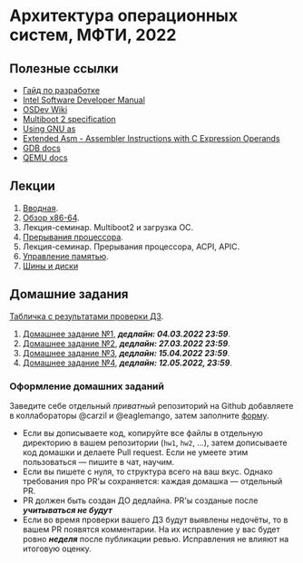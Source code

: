 # Архитектура операционных систем, МФТИ, 2022

## Полезные ссылки
* [Гайд по разработке](GUIDE.md)
* [Intel Software Developer Manual](https://www.intel.com/content/www/us/en/developer/articles/technical/intel-sdm.html)
* [OSDev Wiki](https://wiki.osdev.org/Main_Page)
* [Multiboot 2 specification](https://www.gnu.org/software/grub/manual/multiboot2/multiboot.html)
* [Using GNU as](https://sourceware.org/binutils/docs/as/)
* [Extended Asm - Assembler Instructions with C Expression Operands](https://gcc.gnu.org/onlinedocs/gcc/Extended-Asm.html)
* [GDB docs](https://sourceware.org/gdb/onlinedocs/gdb/index.html)
* [QEMU docs](https://qemu-project.gitlab.io/qemu/system/monitor.html)

## Лекции
1. [Вводная](lectures/00-intro/main.pdf).
1. [Обзор x86-64](lectures/01-x86-64-overview/main.pdf).
1. Лекция-семинар. Multiboot2 и загрузка ОС.
1. [Прерывания процессора](lectures/03-interrupts/main.pdf).
1. Лекция-семинар. Прерывания процессора, ACPI, APIC.
1. [Управление памятью](lectures/05-memory-management/main.pdf).
1. [Шины и диски](lectures/11-buses-and-drivers/main.pdf)

## Домашние задания

[Табличка с результатами проверки ДЗ](https://docs.google.com/spreadsheets/d/1nR7B1dQMwmAK9gzDFhuoJcE5jKRsJr6OF5HHe2WJEBo/edit?usp=sharing).

1. [Домашнее задание №1](homeworks/hw1/README.md), ***дедлайн: 04.03.2022 23:59***.
1. [Домашнее задание №2](homeworks/hw2/README.md), ***дедлайн: 27.03.2022 23:59***.
1. [Домашнее задание №3](homeworks/hw3/README.md), ***дедлайн: 15.04.2022 23:59***.
1. [Домашнее задание №4](homeworks/hw4/README.md), ***дедлайн: 12.05.2022, 23:59***.

### Оформление домашних заданий
Заведите себе отдельный *приватный* репозиторий на Github добавляете в коллабораторы @carzil и @eaglemango, затем заполните [форму](https://forms.gle/7o2HqnS2MthsdUXp7).
* Если вы дописываете код, копируйте все файлы в отдельную директорию в вашем репозитории (`hw1`, `hw2`, ...), затем дописываете код домашки и делаете Pull request. Если не умеете этим пользоваться — пишите в чат, научим.
* Если вы пишете с нуля, то структура всего на ваш вкус. Однако требования про PR'ы сохраняется: каждая домашка — отдельный PR.
* PR должен быть создан ДО дедлайна. PR'ы созданые после ***учитываться не будут***
* Если во время проверки вашего ДЗ будут выявлены недочёты, то в вашем PR появятся комментарии. На их исправление у вас будет ровно ***неделя*** после публикации ревью. Исправления не влияют на итоговую оценку.
